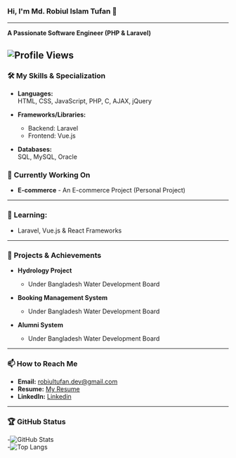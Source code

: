 
### Hi, I'm Md. Robiul Islam Tufan 👋  
---
**A Passionate Software Engineer (PHP & Laravel)** 

![Profile Views](https://komarev.com/ghpvc/?username=tufan3&color=blue)
---
### 🛠️ **My Skills & Specialization**  
- **Languages:**  
  HTML, CSS, JavaScript, PHP, C, AJAX, jQuery  

- **Frameworks/Libraries:**  
  - Backend: Laravel  
  - Frontend: Vue.js  

- **Databases:**  
  SQL, MySQL, Oracle  

### 🔭 **Currently Working On**  
- **E-commerce** - An E-commerce Project (Personal Project)  

---

### 🌱 **Learning:**  
- Laravel, Vue.js & React Frameworks  

---

### 📝 **Projects & Achievements**  
- **Hydrology Project**  
  - Under Bangladesh Water Development Board  

- **Booking Management System**  
  - Under Bangladesh Water Development Board  

- **Alumni System**  
  - Under Bangladesh Water Development Board  

---

### 📫 **How to Reach Me**  
- **Email:** robiultufan.dev@gmail.com  
- **Resume:** [My Resume](https://drive.google.com/file/d/1sIyBoaNVQQpJN3oVnYC_ZFveFmJd65_e/view)  
- **LinkedIn:** [Linkedin](https://linkedin.com/in/tufan3)  

---

### 🏆 **GitHub Status**  
-![GitHub Stats](https://github-readme-stats.vercel.app/api?username=tufan3&show_icons=true&theme=radical)  
-![Top Langs](https://github-readme-stats.vercel.app/api/top-langs/?username=tufan3&layout=compact&theme=radical)  


